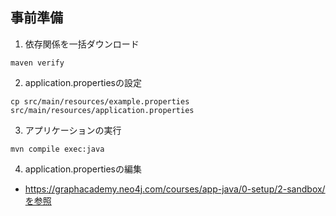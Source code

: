 ## 事前準備
1. 依存関係を一括ダウンロード
```
maven verify
```

2. application.propertiesの設定
```
cp src/main/resources/example.properties src/main/resources/application.properties
```

3. アプリケーションの実行
```
mvn compile exec:java
```

4. application.propertiesの編集
- https://graphacademy.neo4j.com/courses/app-java/0-setup/2-sandbox/を参照